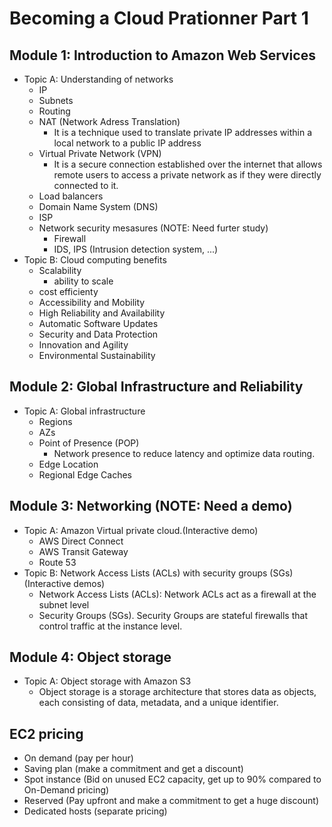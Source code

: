 # Becoming a Cloud Prationner Part 1
## Module 1: Introduction to Amazon Web Services
- Topic A: Understanding of networks
    - IP
    - Subnets
    - Routing
    - NAT (Network Adress Translation)
        - It is a technique used to translate private IP addresses within a local network to a public IP address
    - Virtual Private Network (VPN)
        - It is a secure connection established over the internet that allows remote users to access a private network as if they were directly connected to it. 
    - Load balancers 
    - Domain Name System (DNS)
    - ISP
    - Network security mesasures (NOTE: Need furter study)
        - Firewall
        - IDS, IPS (Intrusion detection system, ...)
- Topic B: Cloud computing benefits
    - Scalability
        - ability to scale
    - cost efficienty
    - Accessibility and Mobility
    - High Reliability and Availability
    - Automatic Software Updates
    - Security and Data Protection
    - Innovation and Agility
    - Environmental Sustainability
## Module 2: Global Infrastructure and Reliability
- Topic A: Global infrastructure
    - Regions
    - AZs
    - Point of Presence (POP)
        - Network presence to reduce latency and optimize data routing.
    - Edge Location
    - Regional Edge Caches
## Module 3: Networking (NOTE: Need a demo)
- Topic A: Amazon Virtual private cloud.(Interactive demo)
    - AWS Direct Connect
    - AWS Transit Gateway
    - Route 53
- Topic B: Network Access Lists (ACLs) with security groups (SGs) (Interactive demos)
    - Network Access Lists (ACLs): 
      Network ACLs act as a firewall at the subnet level
    - Security Groups (SGs).
      Security Groups are stateful firewalls that control traffic at the instance level. 

## Module 4: Object storage
- Topic A: Object storage with Amazon S3
    - Object storage is a storage architecture that stores data as objects, each consisting of data, metadata, and a unique identifier.


## EC2 pricing
- On demand (pay per hour)
- Saving plan (make a commitment and get a discount)
- Spot instance (Bid on unused EC2 capacity, get  up to 90% compared to On-Demand pricing)
- Reserved (Pay upfront and make a commitment to get a huge discount)
- Dedicated hosts (separate pricing)

